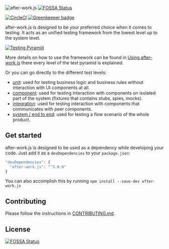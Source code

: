 ![after-work.js](aw.png)
[![FOSSA Status](https://app.fossa.io/api/projects/git%2Bgithub.com%2Fcjcross%2Fafter-work.js.svg?type=shield)](https://app.fossa.io/projects/git%2Bgithub.com%2Fcjcross%2Fafter-work.js?ref=badge_shield)

[![CircleCI](https://circleci.com/gh/qlik-oss/after-work.js.svg?style=shield)](https://circleci.com/gh/qlik-oss/after-work.js)
[![Greenkeeper badge](https://badges.greenkeeper.io/qlik-oss/after-work.js.svg)](https://greenkeeper.io/)

after-work.js is designed to be your preferred choice when it comes to testing. It acts as an unified testing framework from the lowest level up to the system level.

[![Testing Pyramid](./docs/Pyramid.png)](http://martinfowler.com/bliki/TestPyramid.html)

More details on how to use the framework can be found in [Using after-work.js](./docs/usage.md) there every level of the test pyramid is explained.

Or you can go directly to the different test levels:
* [unit](./docs/unit.md): used for testing business logic and business rules without interaction with UI components at all.
* [component](./docs/component.md): used for testing interaction with components on isolated part of the system (fixtures that contains stubs, spies, mocks).
* [integration](./docs/integration.md): used for testing interaction with components that communicates with peer components.
* [system / end to end](./docs/e2e.md): used for testing a flow scenario of the whole product.

## Get started

after-work.js is designed to be used as a dependency while developing your code. Just add it as a `devDependencies` to your `package.json`:

```js
"devDependencies": {
  "after-work.js": "^3.0.0"
}
```

You can also accomplish this by running `npm install --save-dev after-work.js`

## Contributing

Please follow the instructions in [CONTRIBUTING.md](.github/CONTRIBUTING.md).


## License
[![FOSSA Status](https://app.fossa.io/api/projects/git%2Bgithub.com%2Fcjcross%2Fafter-work.js.svg?type=large)](https://app.fossa.io/projects/git%2Bgithub.com%2Fcjcross%2Fafter-work.js?ref=badge_large)